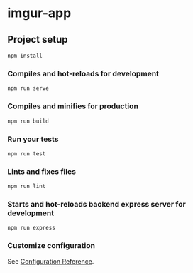 # imgur-app

## Project setup

```
npm install
```

### Compiles and hot-reloads for development

```
npm run serve
```

### Compiles and minifies for production

```
npm run build
```

### Run your tests

```
npm run test
```

### Lints and fixes files

```
npm run lint
```

### Starts and hot-reloads backend express server for development

```
npm run express
```

### Customize configuration

See [Configuration Reference](https://cli.vuejs.org/config/).

